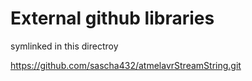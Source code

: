 # External github libraries

symlinked in this directroy

https://github.com/sascha432/atmelavrStreamString.git
